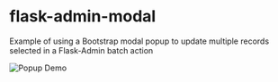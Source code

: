 # flask-admin-modal

Example of using a Bootstrap modal popup to update multiple records selected in a Flask-Admin batch action

![Popup Demo](flask-admin-modal.gif)